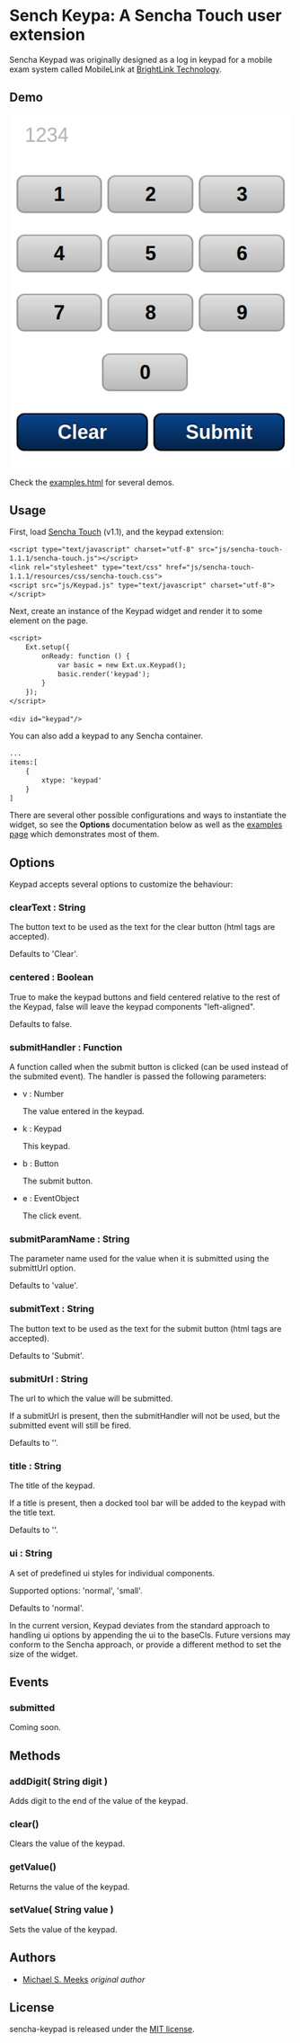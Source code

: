 # Sench Keypa: A Sencha Touch user extension

Sencha Keypad was originally designed as a log in keypad for a mobile exam system called MobileLink at [BrightLink Technology](http://thebrightlink.com).


## Demo

![Screenshot](http://github.com/msmeeks/sencha-keypad/raw/master/screenshot.png)

Check the [examples.html](http://github.com/msmeeks/sencha-keypad/raw/master/examples.html) for several demos.


## Usage

First, load [Sencha Touch](http://www.sencha.com/products/touch) (v1.1), and the keypad extension:

    <script type="text/javascript" charset="utf-8" src="js/sencha-touch-1.1.1/sencha-touch.js"></script>
    <link rel="stylesheet" type="text/css" href="js/sencha-touch-1.1.1/resources/css/sencha-touch.css">
    <script src="js/Keypad.js" type="text/javascript" charset="utf-8"></script>

Next, create an instance of the Keypad widget and render it to some element on the page.
	
    <script>
		Ext.setup({
			onReady: function () {
				var basic = new Ext.ux.Keypad();
				basic.render('keypad');
			}
		});
    </script>

	<div id="keypad"/>

You can also add a keypad to any Sencha container. 

	...
	items:[
		{
			xtype: 'keypad'
		}
	]

There are several other possible configurations and ways to instantiate the widget, so see the **Options** documentation below as well as the [examples page](http://msmeeks.github.com/sencha-keypad/examples.html) which demonstrates most of them.


## Options

Keypad accepts several options to customize the behaviour:

### clearText : String

The button text to be used as the text for the clear button (html tags are accepted).

Defaults to 'Clear'.


### centered : Boolean

True to make the keypad buttons and field centered relative to the rest of the Keypad, false will leave the keypad components "left-aligned".

Defaults to false.


### submitHandler : Function

A function called when the submit button is clicked (can be used instead of the submited event). The handler is passed the following parameters:

*  v : Number
		
	The value entered in the keypad.
*  k : Keypad
		
	This keypad.
*  b : Button
		
	The submit button.
*  e : EventObject
		
	The click event.


### submitParamName : String

The parameter name used for the value when it is submitted using the submittUrl option.

Defaults to 'value'.


### submitText : String

The button text to be used as the text for the submit button (html tags are accepted).

Defaults to 'Submit'.


### submitUrl : String

The url to which the value will be submitted.

If a submitUrl is present, then the submitHandler will not be used, but the submitted event will still be fired.

Defaults to ''.


### title : String

The title of the keypad.

If a title is present, then a docked tool bar will be added to the keypad with the title text.

Defaults to ''.


### ui : String

A set of predefined ui styles for individual components.

Supported options: 'normal', 'small'.

Defaults to 'normal'.

In the current version, Keypad deviates from the standard approach to handling ui options by appending the ui to the baseCls. Future versions may conform to the Sencha approach, or provide a different method to set the size of the widget.

## Events

### submitted

Coming soon.

## Methods

### addDigit( String digit )

Adds digit to the end of the value of the keypad.


### clear()

Clears the value of the keypad.


### getValue()

Returns the value of the keypad.


### setValue( String value )

Sets the value of the keypad.


## Authors

* [Michael S. Meeks](http://github.com/msmeeks) *original author*


## License

sencha-keypad is released under the [MIT license](http://github.com/msmeeks/sencha-keypad/raw/master/LICENSE).


